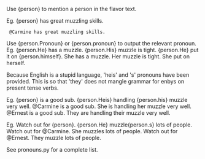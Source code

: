 Use {person} to mention a person in the flavor text.

Eg. {person} has great muzzling skills.

     @Carmine has great muzzling skills.

Use {person.Pronoun} or {person.pronoun} to output the relevant pronoun.
Eg. {person.He} has a muzzle. {person.His} muzzle is tight. {person.He} put it on {person.himself}.
She has a muzzle. Her muzzle is tight. She put on herself.

Because English is a stupid language, 'heis' and 's' pronouns have been provided.
This is so that 'they' does not mangle grammar for enbys on present tense verbs.

Eg. {person} is a good sub. {person.Heis} handling {person.his} muzzle very well.
     @Carmine is a good sub. She is handling her muzzle very well.
     @Ernest is a good sub. They are handling their muzzle very well.

Eg. Watch out for {person}. {person.He} muzzle{person.s} lots of people.
     Watch out for @Carmine. She muzzles lots of people.
     Watch out for @Ernest. They muzzle lots of people.

See pronouns.py for a complete list.
